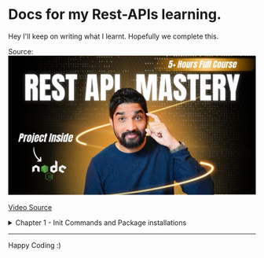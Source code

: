 # Docs for my Rest-APIs learning.

Hey I'll keep on writing what I learnt. Hopefully we complete this.

Source:
![Mastering API's](/assets//6SJQ5eOChrA-HD.jpg)

[Video Source](https://youtu.be/6SJQ5eOChrA?si=cTWmTViO7D69VJK5)

<details>

<summary>
Chapter 1 - Init Commands and Package installations
</summary>

## Step 1: Init a package.json

```bash
npm init
```

## Step 2: Complete all the GitHub Stiff

```bash
Get a new repo & just copy paste the commands
```

## Step 3: Adding TS Support with Nodemon

```bash
npm install -D typescript ts-node nodemon @types/node
```

## Step 4 : Make a .gitignore file & add files as needed.

```bash
node_modules
```

## Step 5: Initing TSC File for TypeScript

```bash
npx tsc --init
```

## Step 6: Setup ESLint

```bash
npm init @eslint/config@latest
```

## Step 7: Setup Express

```bash
npm i express
npm i -D @types/express

// Create a server & app. Run the server & then create routes in the app section
```

</details>

---

Happy Coding :)
